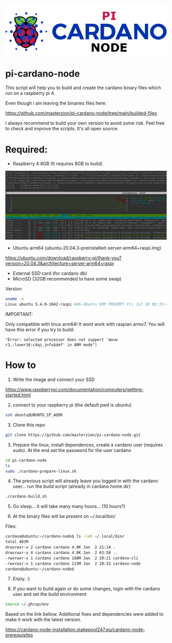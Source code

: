 ![pi-cardano-node logo](https://github.com/masterzion/pi-cardano-node/blob/main/imgs/logo.png?raw=true)

# pi-cardano-node

This script will help you to build and create the cardano binary files which run on a raspberry pi 4.

Even though i am leaving the binaries files here:

https://github.com/masterzion/pi-cardano-node/tree/main/builded-files

I always recommend to build your own version to avoid some risk.
Feel free to check and improve the scripts. It's all open source.

# Required:
 - Raspberry 4 8GB (It requires 8GB to build)

![Build memory usage](https://github.com/masterzion/pi-cardano-node/blob/main/imgs/memory.png?raw=true)

 - Ubuntu arm64 (ubuntu-20.04.3-preinstalled-server-arm64+raspi.img)

https://ubuntu.com/download/raspberry-pi/thank-you?version=20.04.3&architecture=server-arm64+raspi

 - External SSD card (for cardano db)
 - MicroSD (32GB recommended to have some swap)



Version:
 ```bash
 uname -a
 Linux ubuntu 5.4.0-1042-raspi #46-Ubuntu SMP PREEMPT Fri Jul 30 00:35:40 UTC 2021 aarch64 aarch64 aarch64 GNU/Linux
 ```

IMPORTANT:

Only compatible with linux arm64! It wont work with raspian armv7. You will have this error if you try to build:
```
"Error: selected processor does not support `movw r3,:lower16:c4qi_info$def' in ARM mode")
```

# How to

1) Write the image and connect your SSD

https://www.raspberrypi.com/documentation/computers/getting-started.html


2) connect to your raspberry pi (the default pwd is ubuntu)
```bash
ssh ubuntu@UBUNTU_IP_ADDR
```

3) Clone this repo

```bash
git clone https://github.com/masterzion/pi-cardano-node.git
```

3) Prepare the linux, install dependences, create a cardano user
(requires sudo). At the end set the password for the user cardano
```bash
cd pi-cardano-node
ls
sudo ./cardano-prepare-linux.sh
```

4) The previous script will already leave you logged in with the cardano user... run the build script (already in cardano home dir)

```bash
./cardano-build.sh
```

5) Go sleep... it will take many many hours... (10 hours?)

6) At the binary files will be present on ~/.local/bin/

Files:
```bash
cardano@ubuntu:~/cardano-node$ ls -lah ~/.local/bin/
total 403M
drwxrwxr-x 2 cardano cardano 4.0K Jan  2 21:14 .
drwxrwxr-x 4 cardano cardano 4.0K Jan  2 03:58 ..
-rwxrwxr-x 1 cardano cardano 188M Jan  2 20:21 cardano-cli
-rwxrwxr-x 1 cardano cardano 215M Jan  2 20:33 cardano-node
cardano@ubuntu:~/cardano-node$
```

7) Enjoy. :)

8) If you want to build again or do some changes, login with the cardano user and set the build environment

```bash
source ~/.ghcup/env
```

Based on the link bellow.
Additional fixes and dependencies were added to make it work with the latest version.

https://cardano-node-installation.stakepool247.eu/cardano-node-prerequisites
